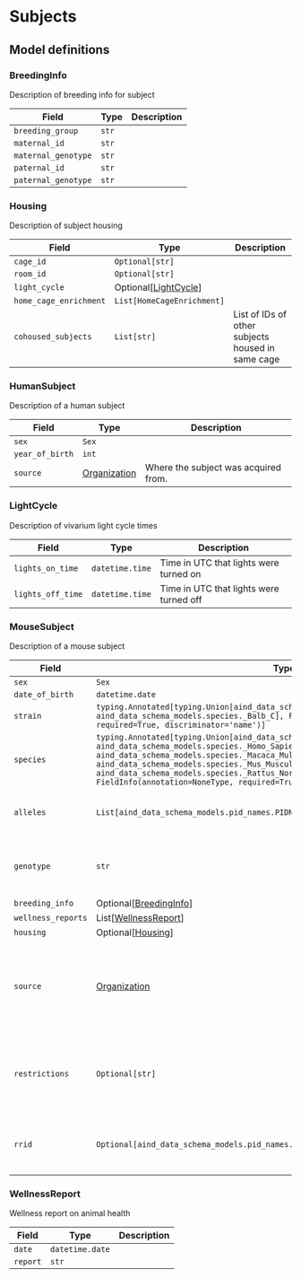# Subjects

## Model definitions

### BreedingInfo

Description of breeding info for subject

| Field | Type | Description |
|-------|------|-------------|
| `breeding_group` | `str` |  |
| `maternal_id` | `str` |  |
| `maternal_genotype` | `str` |  |
| `paternal_id` | `str` |  |
| `paternal_genotype` | `str` |  |


### Housing

Description of subject housing

| Field | Type | Description |
|-------|------|-------------|
| `cage_id` | `Optional[str]` |  |
| `room_id` | `Optional[str]` |  |
| `light_cycle` | Optional[[LightCycle](#lightcycle)] |  |
| `home_cage_enrichment` | `List[HomeCageEnrichment]` |  |
| `cohoused_subjects` | `List[str]` | List of IDs of other subjects housed in same cage |


### HumanSubject

Description of a human subject

| Field | Type | Description |
|-------|------|-------------|
| `sex` | `Sex` |  |
| `year_of_birth` | `int` |  |
| `source` | [Organization](aind_data_schema_models/organizations.md#organization) | Where the subject was acquired from. |


### LightCycle

Description of vivarium light cycle times

| Field | Type | Description |
|-------|------|-------------|
| `lights_on_time` | `datetime.time` | Time in UTC that lights were turned on |
| `lights_off_time` | `datetime.time` | Time in UTC that lights were turned off |


### MouseSubject

Description of a mouse subject

| Field | Type | Description |
|-------|------|-------------|
| `sex` | `Sex` |  |
| `date_of_birth` | `datetime.date` |  |
| `strain` | `typing.Annotated[typing.Union[aind_data_schema_models.species._C57Bl_6J, aind_data_schema_models.species._Balb_C], FieldInfo(annotation=NoneType, required=True, discriminator='name')]` |  |
| `species` | `typing.Annotated[typing.Union[aind_data_schema_models.species._Callithrix_Jacchus, aind_data_schema_models.species._Homo_Sapiens, aind_data_schema_models.species._Macaca_Mulatta, aind_data_schema_models.species._Mus_Musculus, aind_data_schema_models.species._Rattus_Norvegicus], FieldInfo(annotation=NoneType, required=True, discriminator='name')]` |  |
| `alleles` | `List[aind_data_schema_models.pid_names.PIDName]` | Allele names and persistent IDs |
| `genotype` | `str` | Genotype of the animal providing both alleles |
| `breeding_info` | Optional[[BreedingInfo](#breedinginfo)] |  |
| `wellness_reports` | List[[WellnessReport](#wellnessreport)] |  |
| `housing` | Optional[[Housing](#housing)] |  |
| `source` | [Organization](aind_data_schema_models/organizations.md#organization) | Where the subject was acquired from. If bred in-house, use Allen Institute. |
| `restrictions` | `Optional[str]` | Any restrictions on use or publishing based on subject source |
| `rrid` | `Optional[aind_data_schema_models.pid_names.PIDName]` | RRID of mouse if acquired from supplier |


### WellnessReport

Wellness report on animal health

| Field | Type | Description |
|-------|------|-------------|
| `date` | `datetime.date` |  |
| `report` | `str` |  |


